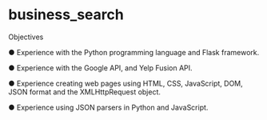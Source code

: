 # business_search

Objectives

● Experience with the Python programming language and Flask framework.

● Experience with the Google API, and Yelp Fusion API.

● Experience creating web pages using HTML, CSS, JavaScript, DOM, JSON format and the XMLHttpRequest object.

● Experience using JSON parsers in Python and JavaScript.
